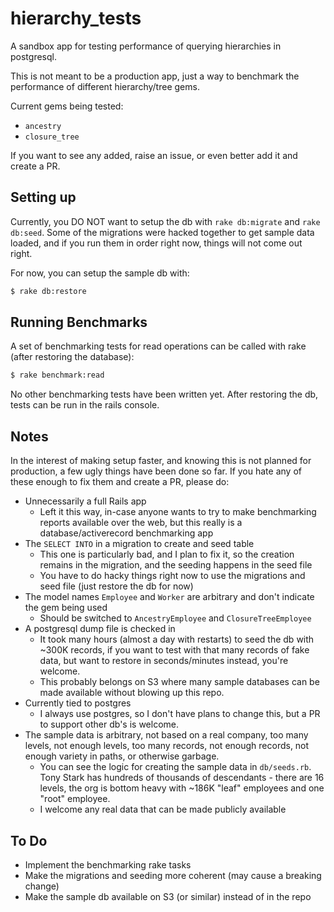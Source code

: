 # hierarchy_tests
A sandbox app for testing performance of querying hierarchies in postgresql.

This is not meant to be a production app, just a way to benchmark the performance of different hierarchy/tree gems.

Current gems being tested:
* `ancestry`
* `closure_tree`

If you want to see any added, raise an issue, or even better add it and create a PR.

## Setting up
Currently, you DO NOT want to setup the db with `rake db:migrate` and `rake db:seed`. Some of the migrations were hacked together to get sample data loaded,
and if you run them in order right now, things will not come out right.

For now, you can setup the sample db with:
```bash
$ rake db:restore
```

## Running Benchmarks
A set of benchmarking tests for read operations can be called with rake (after restoring the database):
```bash
$ rake benchmark:read
```

No other benchmarking tests have been written yet. After restoring the db, tests can be run in the rails console.

## Notes
In the interest of making setup faster, and knowing this is not planned for
production, a few ugly things have been done so far. If you hate any of these
enough to fix them and create a PR, please do:
* Unnecessarily a full Rails app
  * Left it this way, in-case anyone wants to try to make benchmarking reports available over the web, but this really is a database/activerecord benchmarking app
* The `SELECT INTO` in a migration to create and seed table
  * This one is particularly bad, and I plan to fix it, so the creation remains in the migration, and the seeding happens in the seed file
  * You have to do hacky things right now to use the migrations and seed file (just restore the db for now)
* The model names `Employee` and `Worker` are arbitrary and don't indicate the gem being used
  * Should be switched to `AncestryEmployee` and `ClosureTreeEmployee`
* A postgresql dump file is checked in
  * It took many hours (almost a day with restarts) to seed the db with ~300K records, if you want to test with that many records of fake data, but want to restore in seconds/minutes instead, you're welcome.
  * This probably belongs on S3 where many sample databases can be made available without blowing up this repo.
* Currently tied to postgres
  * I always use postgres, so I don't have plans to change this, but a PR to support other db's is welcome.
* The sample data is arbitrary, not based on a real company, too many levels, not enough levels, too many records, not enough records, not enough variety in paths, or otherwise garbage.
  * You can see the logic for creating the sample data in `db/seeds.rb`. Tony Stark has hundreds of thousands of descendants - there are 16 levels, the org is bottom heavy with ~186K "leaf" employees and one "root" employee.
  * I welcome any real data that can be made publicly available

## To Do
* Implement the benchmarking rake tasks
* Make the migrations and seeding more coherent (may cause a breaking change)
* Make the sample db available on S3 (or similar) instead of in the repo
